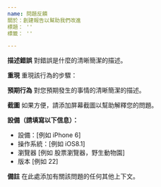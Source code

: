 ```yaml
---
name: 問題反饋
關於：創建報告以幫助我們改進
標題： ''
標籤： ''

---
```


**描述錯誤**
對錯誤是什麼的清晰簡潔的描述。

**重現**
重現該行為的步驟：

**預期行為**
對您預期發生的事情的清晰簡潔的描述。

**截圖**
如果方便，請添加屏幕截圖以幫助解釋您的問題。

**設備（請填寫以下信息）：**
  - 設備：[例如 iPhone 6]
  - 操作系統：[例如 iOS8.1]
  - 瀏覽器 [例如 股票瀏覽器，野生動物園]
  - 版本 [例如 22]

**備註**
在此處添加有關該問題的任何其他上下文。